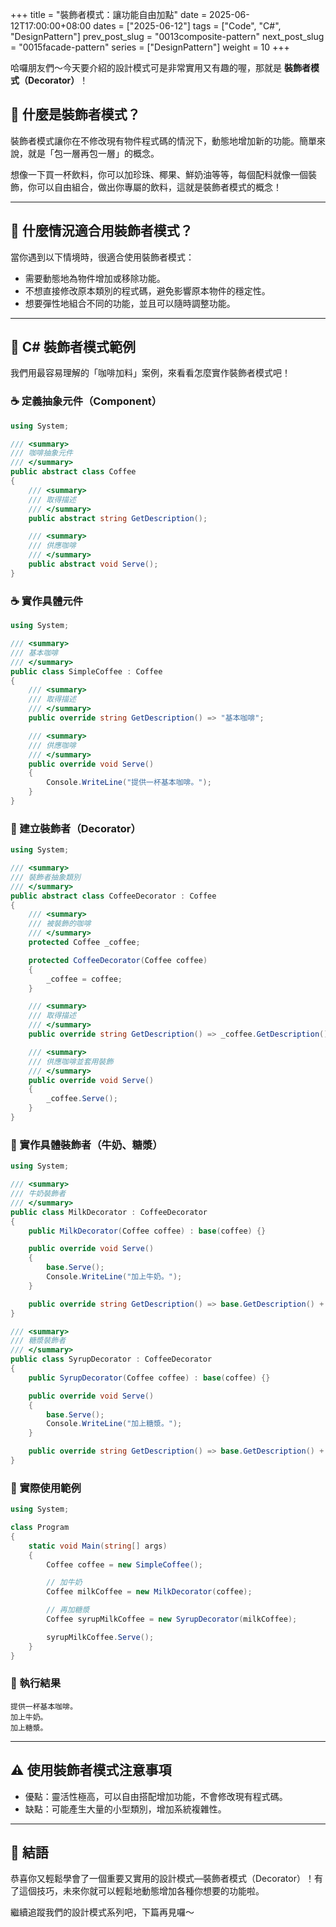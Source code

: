+++
title = "裝飾者模式：讓功能自由加點"
date = 2025-06-12T17:00:00+08:00
dates = ["2025-06-12"]
tags = ["Code", "C#", "DesignPattern"]
prev_post_slug = "0013composite-pattern"
next_post_slug = "0015facade-pattern"
series = ["DesignPattern"]
weight = 10
+++

哈囉朋友們～今天要介紹的設計模式可是非常實用又有趣的喔，那就是 **裝飾者模式（Decorator）**！

## 🌟 什麼是裝飾者模式？

裝飾者模式讓你在不修改現有物件程式碼的情況下，動態地增加新的功能。簡單來說，就是「包一層再包一層」的概念。

想像一下買一杯飲料，你可以加珍珠、椰果、鮮奶油等等，每個配料就像一個裝飾，你可以自由組合，做出你專屬的飲料，這就是裝飾者模式的概念！

---

## 🤔 什麼情況適合用裝飾者模式？

當你遇到以下情境時，很適合使用裝飾者模式：

- 需要動態地為物件增加或移除功能。
- 不想直接修改原本類別的程式碼，避免影響原本物件的穩定性。
- 想要彈性地組合不同的功能，並且可以隨時調整功能。

---

## 🎂 C# 裝飾者模式範例

我們用最容易理解的「咖啡加料」案例，來看看怎麼實作裝飾者模式吧！

### ☕ 定義抽象元件（Component）

```csharp
using System;

/// <summary>
/// 咖啡抽象元件
/// </summary>
public abstract class Coffee
{
    /// <summary>
    /// 取得描述
    /// </summary>
    public abstract string GetDescription();

    /// <summary>
    /// 供應咖啡
    /// </summary>
    public abstract void Serve();
}
```

### ☕ 實作具體元件

```csharp
using System;

/// <summary>
/// 基本咖啡
/// </summary>
public class SimpleCoffee : Coffee
{
    /// <summary>
    /// 取得描述
    /// </summary>
    public override string GetDescription() => "基本咖啡";

    /// <summary>
    /// 供應咖啡
    /// </summary>
    public override void Serve()
    {
        Console.WriteLine("提供一杯基本咖啡。");
    }
}
```

### 🍯 建立裝飾者（Decorator）

```csharp
using System;

/// <summary>
/// 裝飾者抽象類別
/// </summary>
public abstract class CoffeeDecorator : Coffee
{
    /// <summary>
    /// 被裝飾的咖啡
    /// </summary>
    protected Coffee _coffee;

    protected CoffeeDecorator(Coffee coffee)
    {
        _coffee = coffee;
    }

    /// <summary>
    /// 取得描述
    /// </summary>
    public override string GetDescription() => _coffee.GetDescription();

    /// <summary>
    /// 供應咖啡並套用裝飾
    /// </summary>
    public override void Serve()
    {
        _coffee.Serve();
    }
}
```

### 🥛 實作具體裝飾者（牛奶、糖漿）

```csharp
using System;

/// <summary>
/// 牛奶裝飾者
/// </summary>
public class MilkDecorator : CoffeeDecorator
{
    public MilkDecorator(Coffee coffee) : base(coffee) {}

    public override void Serve()
    {
        base.Serve();
        Console.WriteLine("加上牛奶。");
    }

    public override string GetDescription() => base.GetDescription() + " + 牛奶";
}

/// <summary>
/// 糖漿裝飾者
/// </summary>
public class SyrupDecorator : CoffeeDecorator
{
    public SyrupDecorator(Coffee coffee) : base(coffee) {}

    public override void Serve()
    {
        base.Serve();
        Console.WriteLine("加上糖漿。");
    }

    public override string GetDescription() => base.GetDescription() + " + 糖漿";
}
```

### 🚀 實際使用範例

```csharp
using System;

class Program
{
    static void Main(string[] args)
    {
        Coffee coffee = new SimpleCoffee();

        // 加牛奶
        Coffee milkCoffee = new MilkDecorator(coffee);

        // 再加糖漿
        Coffee syrupMilkCoffee = new SyrupDecorator(milkCoffee);

        syrupMilkCoffee.Serve();
    }
}
```

### 🎯 執行結果

```
提供一杯基本咖啡。
加上牛奶。
加上糖漿。
```

---

## ⚠️ 使用裝飾者模式注意事項

- 優點：靈活性極高，可以自由搭配增加功能，不會修改現有程式碼。
- 缺點：可能產生大量的小型類別，增加系統複雜性。

---

## 🎉 結語

恭喜你又輕鬆學會了一個重要又實用的設計模式—裝飾者模式（Decorator）！有了這個技巧，未來你就可以輕鬆地動態增加各種你想要的功能啦。

繼續追蹤我們的設計模式系列吧，下篇再見囉～
